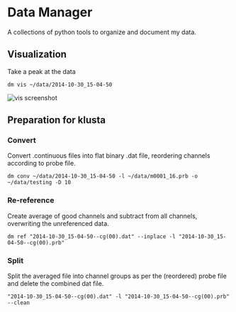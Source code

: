 # Data Manager

A collections of python tools to organize and document my data.

## Visualization
Take a peak at the data

`dm vis ~/data/2014-10-30_15-04-50`

![vis screenshot](../resources/vis_64_channels.png?raw=true)

## Preparation for klusta

### Convert
Convert .continuous files into flat binary .dat file, reordering channels according to probe file.

`dm conv ~/data/2014-10-30_15-04-50 -l ~/data/m0001_16.prb -o ~/data/testing -D 10`

### Re-reference
Create average of good channels and subtract from all channels, overwriting the unreferenced data.

`dm ref "2014-10-30_15-04-50--cg(00).dat" --inplace -l "2014-10-30_15-04-50--cg(00).prb"`

### Split
Split the averaged file into channel groups as per the (reordered) probe file and delete the combined dat file.

`"2014-10-30_15-04-50--cg(00).dat" -l "2014-10-30_15-04-50--cg(00).prb" --clean`

